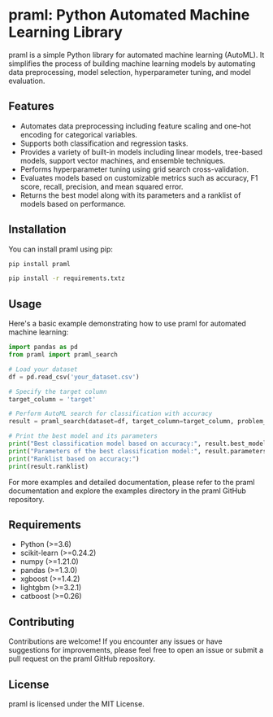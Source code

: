 # praml: Python Automated Machine Learning Library

praml is a simple Python library for automated machine learning (AutoML). It simplifies the process of building machine learning models by automating data preprocessing, model selection, hyperparameter tuning, and model evaluation.

## Features

- Automates data preprocessing including feature scaling and one-hot encoding for categorical variables.
- Supports both classification and regression tasks.
- Provides a variety of built-in models including linear models, tree-based models, support vector machines, and ensemble techniques.
- Performs hyperparameter tuning using grid search cross-validation.
- Evaluates models based on customizable metrics such as accuracy, F1 score, recall, precision, and mean squared error.
- Returns the best model along with its parameters and a ranklist of models based on performance.

## Installation

You can install praml using pip:

```bash
pip install praml
```
```bash
pip install -r requirements.txtz
```
## Usage

Here's a basic example demonstrating how to use praml for automated machine learning:

```python
import pandas as pd
from praml import praml_search

# Load your dataset
df = pd.read_csv('your_dataset.csv')

# Specify the target column
target_column = 'target'

# Perform AutoML search for classification with accuracy
result = praml_search(dataset=df, target_column=target_column, problem_type="classification", basis="accuracy")

# Print the best model and its parameters
print("Best classification model based on accuracy:", result.best_model)
print("Parameters of the best classification model:", result.parameters)
print("Ranklist based on accuracy:")
print(result.ranklist)
```

For more examples and detailed documentation, please refer to the praml documentation and explore the examples directory in the praml GitHub repository.

## Requirements

- Python (>=3.6)
- scikit-learn (>=0.24.2)
- numpy (>=1.21.0)
- pandas (>=1.3.0)
- xgboost (>=1.4.2)
- lightgbm (>=3.2.1)
- catboost (>=0.26)

## Contributing

Contributions are welcome! If you encounter any issues or have suggestions for improvements, please feel free to open an issue or submit a pull request on the praml GitHub repository.

## License

praml is licensed under the MIT License.


